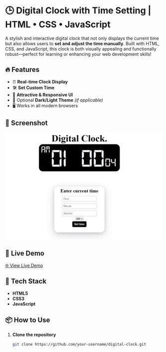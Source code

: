 # 🕒 Digital Clock with Time Setting | HTML • CSS • JavaScript

A stylish and interactive digital clock that not only displays the current time but also allows users to **set and adjust the time manually**. Built with HTML, CSS, and JavaScript, this clock is both visually appealing and functionally robust—perfect for learning or enhancing your web development skills!

## 🔥 Features

- ⏰ **Real-time Clock Display**
- 🛠️ **Set Custom Time**
- 💅 **Attractive & Responsive UI**
- 🌙 Optional **Dark/Light Theme** *(if applicable)*
- 🖥️ Works in all modern browsers

## 📸 Screenshot

> 

![Digital Clock Screenshot](screenshot.png)

## 🚀 Live Demo

> 

[🌐 View Live Demo](https://your-live-demo-link.com)

## 🧰 Tech Stack

- **HTML5**
- **CSS3**
- **JavaScript**

## 📦 How to Use

1. **Clone the repository**
   ```bash
   git clone https://github.com/your-username/digital-clock.git
